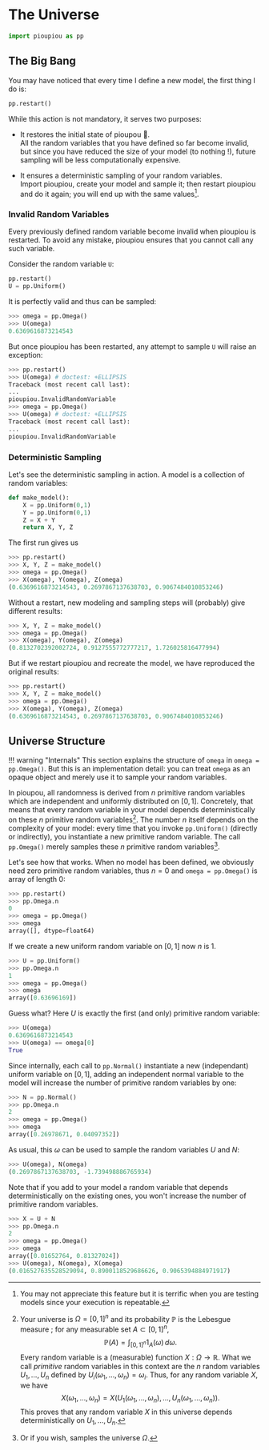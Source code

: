The Universe
================================================================================

```python
import pioupiou as pp
```

The Big Bang
--------------------------------------------------------------------------------

You may have noticed that every time I define a new model, the first thing I do
is:

```python
pp.restart()
```

While this action is not mandatory, it serves two purposes:

  - It restores the initial state of pioupou 🐣.    
    All the random variables that you have defined so far become invalid, 
    but since you have reduced the size of your model (to nothing !), 
    future sampling will be less computationally expensive.

  - It ensures a deterministic sampling of your random variables.  
    Import pioupiou, create your model and sample it;
    then restart pioupiou and do it again; 
    you will end up with the same values[^3].

[^3]: You may not appreciate this feature but it is terrific when you are 
    testing models since your execution is repeatable.

### Invalid Random Variables

Every previously defined random variable become invalid when pioupiou is 
restarted. To avoid any mistake, pioupiou ensures that you cannot call any 
such variable.

Consider the random variable `U`:

```python
pp.restart()
U = pp.Uniform()
```

It is perfectly valid and thus can be sampled:

```python
>>> omega = pp.Omega()
>>> U(omega)
0.6369616873214543
```

But once pioupiou has been restarted, any attempt to sample `U` will raise 
an exception:

```python
>>> pp.restart()
>>> U(omega) # doctest: +ELLIPSIS
Traceback (most recent call last):
...
pioupiou.InvalidRandomVariable
>>> omega = pp.Omega()
>>> U(omega) # doctest: +ELLIPSIS
Traceback (most recent call last):
...
pioupiou.InvalidRandomVariable
```

### Deterministic Sampling 

Let's see the deterministic sampling in action.
A model is a collection of random variables:
```python
def make_model():
    X = pp.Uniform(0,1)
    Y = pp.Uniform(0,1)
    Z = X + Y
    return X, Y, Z
```

The first run gives us
```python
>>> pp.restart()
>>> X, Y, Z = make_model()
>>> omega = pp.Omega()
>>> X(omega), Y(omega), Z(omega)
(0.6369616873214543, 0.2697867137638703, 0.9067484010853246)
```

Without a restart, new modeling and sampling steps will (probably) give 
different results:
```python
>>> X, Y, Z = make_model()
>>> omega = pp.Omega()
>>> X(omega), Y(omega), Z(omega)
(0.8132702392002724, 0.9127555772777217, 1.726025816477994)
```

But if we restart pioupiou and recreate the model, we have reproduced the 
original results:
```python
>>> pp.restart()
>>> X, Y, Z = make_model()
>>> omega = pp.Omega()
>>> X(omega), Y(omega), Z(omega)
(0.6369616873214543, 0.2697867137638703, 0.9067484010853246)
```

Universe Structure
--------------------------------------------------------------------------------

!!! warning "Internals"
    This section explains the structure of `omega` in `omega = pp.Omega()`. 
    But this is an implementation detail: you can treat `omega` as an opaque
    object and merely use it to sample your random variables.

In pioupou, all randomness is derived from $n$ primitive random 
variables which are independent and uniformly distributed on 
$[0,1]$. Concretely, that means that every random variable in your model depends deterministically on these $n$ primitive random variables[^1]. The number $n$ itself
depends on the complexity of your model:
every time that you invoke `pp.Uniform()` (directly or indirectly), you
instantiate a new primitive random variable.
The call `pp.Omega()` merely samples these $n$ primitive random variables[^2].

[^1]:
    Your universe is $\Omega = [0,1]^n$ and its probability 
    $\mathbb{P}$ is the Lebesgue measure ; for any measurable set $A \subset [0,1]^n$,
    $$
    \mathbb{P}(A) = \int_{[0,1]^n} 1_A(\omega) \, d\omega.
    $$
    Every random variable is a (measurable) function $X :\Omega \to \mathbb{R}$.
    What we call *primitive* random variables in this context are the $n$ random variables
    $U_1, \dots, U_n$ defined by
    $U_i(\omega_1, \dots, \omega_n) = \omega_i$.
    Thus, for any random variable $X$, we have
    $$
    X(\omega_1, \dots, \omega_n) = X(U_1(\omega_1, \dots, \omega_n), \dots, U_n(\omega_1, \dots, \omega_n)).
    $$
    This proves that any random variable $X$ in this universe 
    depends deterministically on $U_1, \dots, U_n$.

[^2]: Or if you wish, samples the universe $\Omega$.

Let's see how that works. When no model has been defined,
we obviously need zero primitive random variables, thus $n=0$ and
`omega = pp.Omega()` is array of length 0:

```python
>>> pp.restart()
>>> pp.Omega.n
0
>>> omega = pp.Omega()
>>> omega
array([], dtype=float64)
```

If we create a new uniform random variable on $[0,1]$ now $n$ is 1.
```python
>>> U = pp.Uniform()
>>> pp.Omega.n
1
>>> omega = pp.Omega()
>>> omega
array([0.63696169])
```
Guess what? Here $U$ is exactly the first (and only)
primitive random variable:
```python
>>> U(omega)
0.6369616873214543
>>> U(omega) == omega[0]
True
```

Since internally, each call to `pp.Normal()` instantiate a new (independant)
uniform variable on $[0, 1]$, adding an independent normal variable to the model
will increase the number of primitive random variables by one:
```python
>>> N = pp.Normal()
>>> pp.Omega.n
2
>>> omega = pp.Omega()
>>> omega
array([0.26978671, 0.04097352])
```

As usual, this $\omega$ can be used to sample the random variables $U$ and $N$:
```python
>>> U(omega), N(omega)
(0.2697867137638703, -1.739498886765934)
```

Note that if you add to your model a random variable that depends deterministically
on the existing ones, you won't increase the number of primitive random variables.

```python
>>> X = U + N
>>> pp.Omega.n
2
>>> omega = pp.Omega()
>>> omega
array([0.01652764, 0.81327024])
>>> U(omega), N(omega), X(omega)
(0.016527635528529094, 0.8900118529686626, 0.9065394884971917)
```


